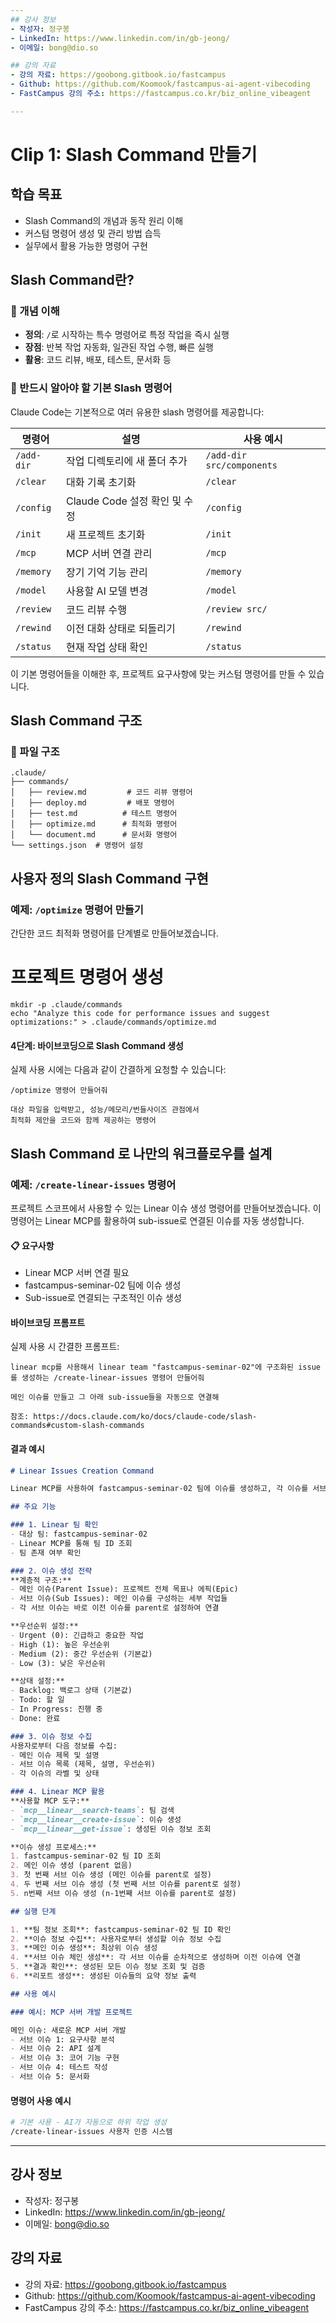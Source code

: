 ```yaml
---
## 강사 정보
- 작성자: 정구봉
- LinkedIn: https://www.linkedin.com/in/gb-jeong/
- 이메일: bong@dio.so

## 강의 자료
- 강의 자료: https://goobong.gitbook.io/fastcampus
- Github: https://github.com/Koomook/fastcampus-ai-agent-vibecoding
- FastCampus 강의 주소: https://fastcampus.co.kr/biz_online_vibeagent

---
```


# Clip 1: Slash Command 만들기

## 학습 목표
- Slash Command의 개념과 동작 원리 이해
- 커스텀 명령어 생성 및 관리 방법 습득
- 실무에서 활용 가능한 명령어 구현

## Slash Command란?

### 🎯 개념 이해
- **정의**: `/`로 시작하는 특수 명령어로 특정 작업을 즉시 실행
- **장점**: 반복 작업 자동화, 일관된 작업 수행, 빠른 실행
- **활용**: 코드 리뷰, 배포, 테스트, 문서화 등

### 📌 반드시 알아야 할 기본 Slash 명령어

Claude Code는 기본적으로 여러 유용한 slash 명령어를 제공합니다:

| 명령어 | 설명 | 사용 예시 |
|--------|------|-----------|
| `/add-dir` | 작업 디렉토리에 새 폴더 추가 | `/add-dir src/components` |
| `/clear` | 대화 기록 초기화 | `/clear` |
| `/config` | Claude Code 설정 확인 및 수정 | `/config` |
| `/init` | 새 프로젝트 초기화 | `/init` |
| `/mcp` | MCP 서버 연결 관리 | `/mcp` |
| `/memory` | 장기 기억 기능 관리 | `/memory` |
| `/model` | 사용할 AI 모델 변경 | `/model` |
| `/review` | 코드 리뷰 수행 | `/review src/` |
| `/rewind` | 이전 대화 상태로 되돌리기 | `/rewind` |
| `/status` | 현재 작업 상태 확인 | `/status` |

이 기본 명령어들을 이해한 후, 프로젝트 요구사항에 맞는 커스텀 명령어를 만들 수 있습니다.


## Slash Command 구조

### 📁 파일 구조
```
.claude/
├── commands/
│   ├── review.md         # 코드 리뷰 명령어
│   ├── deploy.md         # 배포 명령어
│   ├── test.md          # 테스트 명령어
│   ├── optimize.md      # 최적화 명령어
│   └── document.md      # 문서화 명령어
└── settings.json  # 명령어 설정
```

## 사용자 정의 Slash Command 구현

### 예제: `/optimize` 명령어 만들기

간단한 코드 최적화 명령어를 단계별로 만들어보겠습니다.

# 프로젝트 명령어 생성
```
mkdir -p .claude/commands
echo "Analyze this code for performance issues and suggest optimizations:" > .claude/commands/optimize.md
```

#### 4단계: 바이브코딩으로 Slash Command 생성

실제 사용 시에는 다음과 같이 간결하게 요청할 수 있습니다:

```
/optimize 명령어 만들어줘

대상 파일을 입력받고, 성능/메모리/번들사이즈 관점에서
최적화 제안을 코드와 함께 제공하는 명령어
```

## Slash Command 로 나만의 워크플로우를 설계

### 예제: `/create-linear-issues` 명령어

프로젝트 스코프에서 사용할 수 있는 Linear 이슈 생성 명령어를 만들어보겠습니다. 이 명령어는 Linear MCP를 활용하여 sub-issue로 연결된 이슈를 자동 생성합니다.

#### 📋 요구사항
- Linear MCP 서버 연결 필요
- fastcampus-seminar-02 팀에 이슈 생성
- Sub-issue로 연결되는 구조적인 이슈 생성

#### 바이브코딩 프롬프트

실제 사용 시 간결한 프롬프트:

```
linear mcp를 사용해서 linear team "fastcampus-seminar-02"에 구조화된 issue를 생성하는 /create-linear-issues 명령어 만들어줘

메인 이슈를 만들고 그 아래 sub-issue들을 자동으로 연결해

참조: https://docs.claude.com/ko/docs/claude-code/slash-commands#custom-slash-commands
```

#### 결과 예시
```markdown
# Linear Issues Creation Command

Linear MCP를 사용하여 fastcampus-seminar-02 팀에 이슈를 생성하고, 각 이슈를 서브 이슈로 연결합니다.

## 주요 기능

### 1. Linear 팀 확인
- 대상 팀: fastcampus-seminar-02
- Linear MCP를 통해 팀 ID 조회
- 팀 존재 여부 확인

### 2. 이슈 생성 전략
**계층적 구조:**
- 메인 이슈(Parent Issue): 프로젝트 전체 목표나 에픽(Epic)
- 서브 이슈(Sub Issues): 메인 이슈를 구성하는 세부 작업들
- 각 서브 이슈는 바로 이전 이슈를 parent로 설정하여 연결

**우선순위 설정:**
- Urgent (0): 긴급하고 중요한 작업
- High (1): 높은 우선순위
- Medium (2): 중간 우선순위 (기본값)
- Low (3): 낮은 우선순위

**상태 설정:**
- Backlog: 백로그 상태 (기본값)
- Todo: 할 일
- In Progress: 진행 중
- Done: 완료

### 3. 이슈 정보 수집
사용자로부터 다음 정보를 수집:
- 메인 이슈 제목 및 설명
- 서브 이슈 목록 (제목, 설명, 우선순위)
- 각 이슈의 라벨 및 상태

### 4. Linear MCP 활용
**사용할 MCP 도구:**
- `mcp__linear__search-teams`: 팀 검색
- `mcp__linear__create-issue`: 이슈 생성
- `mcp__linear__get-issue`: 생성된 이슈 정보 조회

**이슈 생성 프로세스:**
1. fastcampus-seminar-02 팀 ID 조회
2. 메인 이슈 생성 (parent 없음)
3. 첫 번째 서브 이슈 생성 (메인 이슈를 parent로 설정)
4. 두 번째 서브 이슈 생성 (첫 번째 서브 이슈를 parent로 설정)
5. n번째 서브 이슈 생성 (n-1번째 서브 이슈를 parent로 설정)

## 실행 단계

1. **팀 정보 조회**: fastcampus-seminar-02 팀 ID 확인
2. **이슈 정보 수집**: 사용자로부터 생성할 이슈 정보 수집
3. **메인 이슈 생성**: 최상위 이슈 생성
4. **서브 이슈 체인 생성**: 각 서브 이슈를 순차적으로 생성하며 이전 이슈에 연결
5. **결과 확인**: 생성된 모든 이슈 정보 조회 및 검증
6. **리포트 생성**: 생성된 이슈들의 요약 정보 출력

## 사용 예시

### 예시: MCP 서버 개발 프로젝트

메인 이슈: 새로운 MCP 서버 개발
- 서브 이슈 1: 요구사항 분석
- 서브 이슈 2: API 설계
- 서브 이슈 3: 코어 기능 구현
- 서브 이슈 4: 테스트 작성
- 서브 이슈 5: 문서화
```

#### 명령어 사용 예시

```bash
# 기본 사용 - AI가 자동으로 하위 작업 생성
/create-linear-issues 사용자 인증 시스템
```

---

## 강사 정보
- 작성자: 정구봉
- LinkedIn: https://www.linkedin.com/in/gb-jeong/
- 이메일: bong@dio.so

## 강의 자료
- 강의 자료: https://goobong.gitbook.io/fastcampus
- Github: https://github.com/Koomook/fastcampus-ai-agent-vibecoding
- FastCampus 강의 주소: https://fastcampus.co.kr/biz_online_vibeagent
